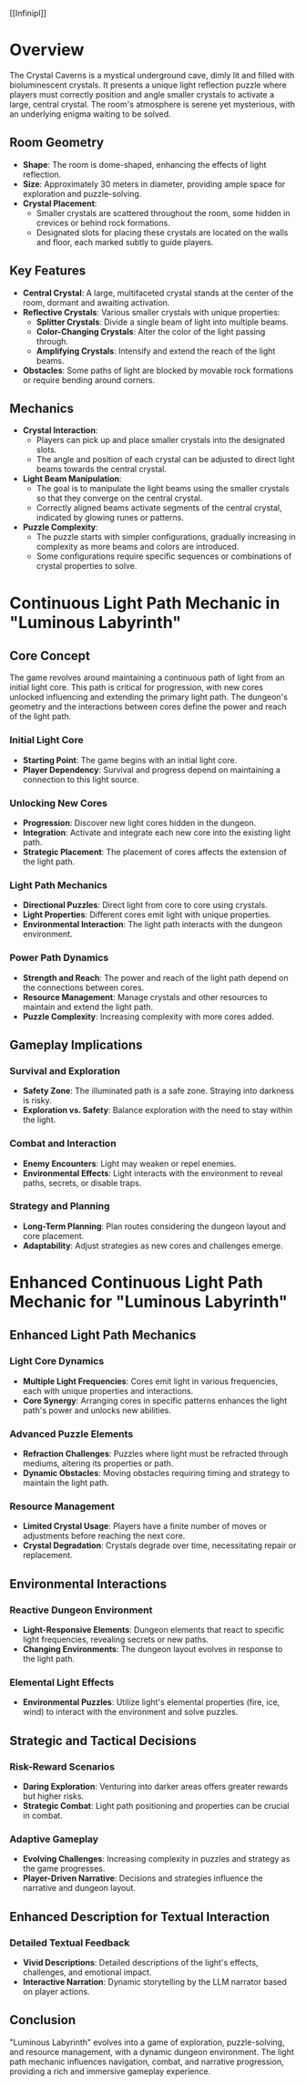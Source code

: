 [[Infinipl]]
# Overview
The Crystal Caverns is a mystical underground cave, dimly lit and filled with bioluminescent crystals. It presents a unique light reflection puzzle where players must correctly position and angle smaller crystals to activate a large, central crystal. The room's atmosphere is serene yet mysterious, with an underlying enigma waiting to be solved.

## Room Geometry
- **Shape**: The room is dome-shaped, enhancing the effects of light reflection.
- **Size**: Approximately 30 meters in diameter, providing ample space for exploration and puzzle-solving.
- **Crystal Placement**:
  - Smaller crystals are scattered throughout the room, some hidden in crevices or behind rock formations.
  - Designated slots for placing these crystals are located on the walls and floor, each marked subtly to guide players.

## Key Features
- **Central Crystal**: A large, multifaceted crystal stands at the center of the room, dormant and awaiting activation.
- **Reflective Crystals**: Various smaller crystals with unique properties:
  - **Splitter Crystals**: Divide a single beam of light into multiple beams.
  - **Color-Changing Crystals**: Alter the color of the light passing through.
  - **Amplifying Crystals**: Intensify and extend the reach of the light beams.
- **Obstacles**: Some paths of light are blocked by movable rock formations or require bending around corners.

## Mechanics
- **Crystal Interaction**:
  - Players can pick up and place smaller crystals into the designated slots.
  - The angle and position of each crystal can be adjusted to direct light beams towards the central crystal.
- **Light Beam Manipulation**:
  - The goal is to manipulate the light beams using the smaller crystals so that they converge on the central crystal.
  - Correctly aligned beams activate segments of the central crystal, indicated by glowing runes or patterns.
- **Puzzle Complexity**:
  - The puzzle starts with simpler configurations, gradually increasing in complexity as more beams and colors are introduced.
  - Some configurations require specific sequences or combinations of crystal properties to solve.

# Continuous Light Path Mechanic in "Luminous Labyrinth"

## Core Concept
The game revolves around maintaining a continuous path of light from an initial light core. This path is critical for progression, with new cores unlocked influencing and extending the primary light path. The dungeon's geometry and the interactions between cores define the power and reach of the light path.

### Initial Light Core
- **Starting Point**: The game begins with an initial light core.
- **Player Dependency**: Survival and progress depend on maintaining a connection to this light source.

### Unlocking New Cores
- **Progression**: Discover new light cores hidden in the dungeon.
- **Integration**: Activate and integrate each new core into the existing light path.
- **Strategic Placement**: The placement of cores affects the extension of the light path.

### Light Path Mechanics
- **Directional Puzzles**: Direct light from core to core using crystals.
- **Light Properties**: Different cores emit light with unique properties.
- **Environmental Interaction**: The light path interacts with the dungeon environment.

### Power Path Dynamics
- **Strength and Reach**: The power and reach of the light path depend on the connections between cores.
- **Resource Management**: Manage crystals and other resources to maintain and extend the light path.
- **Puzzle Complexity**: Increasing complexity with more cores added.

## Gameplay Implications

### Survival and Exploration
- **Safety Zone**: The illuminated path is a safe zone. Straying into darkness is risky.
- **Exploration vs. Safety**: Balance exploration with the need to stay within the light.

### Combat and Interaction
- **Enemy Encounters**: Light may weaken or repel enemies.
- **Environmental Effects**: Light interacts with the environment to reveal paths, secrets, or disable traps.

### Strategy and Planning
- **Long-Term Planning**: Plan routes considering the dungeon layout and core placement.
- **Adaptability**: Adjust strategies as new cores and challenges emerge.

# Enhanced Continuous Light Path Mechanic for "Luminous Labyrinth"

## Enhanced Light Path Mechanics

### Light Core Dynamics
- **Multiple Light Frequencies**: Cores emit light in various frequencies, each with unique properties and interactions.
- **Core Synergy**: Arranging cores in specific patterns enhances the light path's power and unlocks new abilities.

### Advanced Puzzle Elements
- **Refraction Challenges**: Puzzles where light must be refracted through mediums, altering its properties or path.
- **Dynamic Obstacles**: Moving obstacles requiring timing and strategy to maintain the light path.

### Resource Management
- **Limited Crystal Usage**: Players have a finite number of moves or adjustments before reaching the next core.
- **Crystal Degradation**: Crystals degrade over time, necessitating repair or replacement.

## Environmental Interactions

### Reactive Dungeon Environment
- **Light-Responsive Elements**: Dungeon elements that react to specific light frequencies, revealing secrets or new paths.
- **Changing Environments**: The dungeon layout evolves in response to the light path.

### Elemental Light Effects
- **Environmental Puzzles**: Utilize light's elemental properties (fire, ice, wind) to interact with the environment and solve puzzles.

## Strategic and Tactical Decisions

### Risk-Reward Scenarios
- **Daring Exploration**: Venturing into darker areas offers greater rewards but higher risks.
- **Strategic Combat**: Light path positioning and properties can be crucial in combat.

### Adaptive Gameplay
- **Evolving Challenges**: Increasing complexity in puzzles and strategy as the game progresses.
- **Player-Driven Narrative**: Decisions and strategies influence the narrative and dungeon layout.

## Enhanced Description for Textual Interaction

### Detailed Textual Feedback
- **Vivid Descriptions**: Detailed descriptions of the light's effects, challenges, and emotional impact.
- **Interactive Narration**: Dynamic storytelling by the LLM narrator based on player actions.

## Conclusion
"Luminous Labyrinth" evolves into a game of exploration, puzzle-solving, and resource management, with a dynamic dungeon environment. The light path mechanic influences navigation, combat, and narrative progression, providing a rich and immersive gameplay experience.